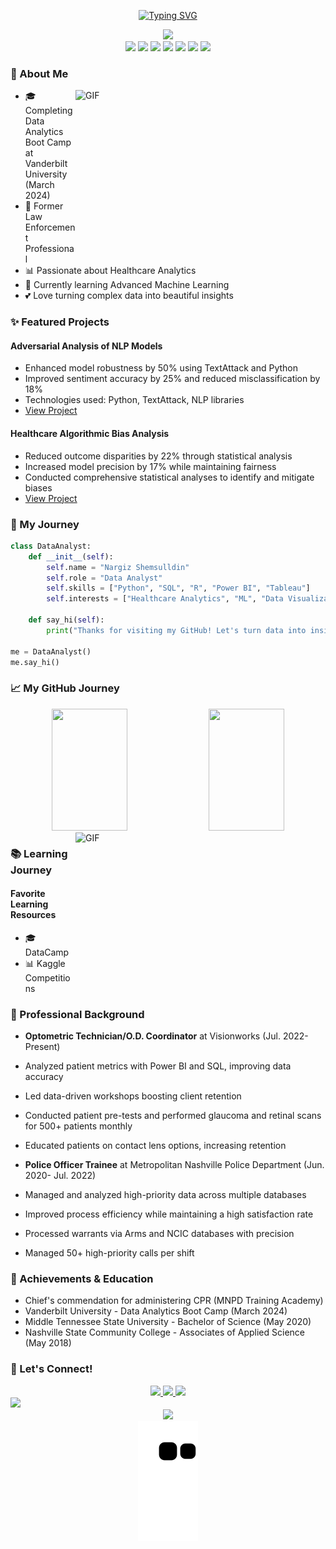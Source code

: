 <div align="center">

[![Typing SVG](https://readme-typing-svg.demolab.com?font=Montserrat&weight=600&size=40&pause=1000&color=FF69B4&center=true&vCenter=true&random=false&width=600&height=100&lines=Hi%2C+I'm+Nargiz!+%F0%9F%8C%B8;Data+Analyst+%F0%9F%93%8A;Healthcare+Enthusiast+%F0%9F%92%97;Problem+Solver+%E2%9C%A8)](https://git.io/typing-svg)

<img src="https://capsule-render.vercel.app/api?type=waving&color=gradient&customColorList=6,12,19,20,27&height=200&section=header&text=Welcome%20to%20my%20Profile!&fontSize=60&fontColor=fff&animation=fadeIn&fontAlignY=30&desc=Former%20Law%20Enforcement%20Professional%20turned%20Data%20Enthusiast&descAlignY=50&descAlign=57"/>

</div>

<div align="center">
  <img src="https://img.shields.io/badge/Python-%23c6538c.svg?style=for-the-badge&logo=python&logoColor=white"/>
  <img src="https://img.shields.io/badge/SQL-%23d4639a.svg?style=for-the-badge&logo=postgresql&logoColor=white"/>
  <img src="https://img.shields.io/badge/R-%23e272a8.svg?style=for-the-badge&logo=r&logoColor=white"/>
  <img src="https://img.shields.io/badge/Power_BI-%23f081b6.svg?style=for-the-badge&logo=powerbi&logoColor=white"/>
  <img src="https://img.shields.io/badge/Tableau-%23ff90c4.svg?style=for-the-badge&logo=tableau&logoColor=white"/>
  <img src="https://img.shields.io/badge/Excel-%23ff90c4.svg?style=for-the-badge&logo=microsoft-excel&logoColor=white"/>
  <img src="https://img.shields.io/badge/Looker-%23ff90c4.svg?style=for-the-badge&logo=looker&logoColor=white"/>
</div>

### 🌸 About Me 
<img align="right" height="250" width="400" alt="GIF" src="https://media.giphy.com/media/L1R1tvI9svkIWwpVYr/giphy.gif"/>

- 🎓 Completing Data Analytics Boot Camp at Vanderbilt University (March 2024)
- 💼 Former Law Enforcement Professional
- 📊 Passionate about Healthcare Analytics
- 🌱 Currently learning Advanced Machine Learning
- 💕 Love turning complex data into beautiful insights

### ✨ Featured Projects

#### Adversarial Analysis of NLP Models
- Enhanced model robustness by 50% using TextAttack and Python
- Improved sentiment accuracy by 25% and reduced misclassification by 18%
- Technologies used: Python, TextAttack, NLP libraries
- [View Project](https://github.com/Hi-Im-Mo/machine-learning-adversarial-attacks)

#### Healthcare Algorithmic Bias Analysis
- Reduced outcome disparities by 22% through statistical analysis
- Increased model precision by 17% while maintaining fairness
- Conducted comprehensive statistical analyses to identify and mitigate biases
- [View Project](https://github.com/Nargiz615/Healthcare-Bias)



### 🌺 My Journey

```python
class DataAnalyst:
    def __init__(self):
        self.name = "Nargiz Shemsulldin"
        self.role = "Data Analyst"
        self.skills = ["Python", "SQL", "R", "Power BI", "Tableau"]
        self.interests = ["Healthcare Analytics", "ML", "Data Visualization"]
        
    def say_hi(self):
        print("Thanks for visiting my GitHub! Let's turn data into insights together! ✨")

me = DataAnalyst()
me.say_hi()
```
### 📈 My GitHub Journey

<div align="center">
  <img width="49%" height="195px" src="https://github-readme-stats.vercel.app/api?username=Nargiz615&show_icons=true&theme=material-palenight"/>
  <img width="49%" height="195px" src="https://github-readme-streak-stats.herokuapp.com/?user=Nargiz615&theme=material-palenight"/>
</div>

<img align="right" height="250" width="400" alt="GIF" src="https://media.giphy.com/media/v1.Y2lkPTc5MGI3NjExNjM0YTUyNGVlMmI0MjU1ZmE4NmM5NTQ5MGZjODc0ZjQ5MTU4YzNlZiZlcD12MV9pbnRlcm5hbF9naWZzX2dpZklkJmN0PWc/L1R1tvI9svkIWwpVYr/giphy.gif"/>


### 📚 Learning Journey

#### Favorite Learning Resources
- 🎓 DataCamp
- 📊 Kaggle Competitions


### 💼 Professional Background
- **Optometric Technician/O.D. Coordinator** at Visionworks (Jul. 2022- Present)
 - Analyzed patient metrics with Power BI and SQL, improving data accuracy
 - Led data-driven workshops boosting client retention
 - Conducted patient pre-tests and performed glaucoma and retinal scans for 500+ patients monthly
 - Educated patients on contact lens options, increasing retention

- **Police Officer Trainee** at Metropolitan Nashville Police Department (Jun. 2020- Jul. 2022)
 - Managed and analyzed high-priority data across multiple databases
 - Improved process efficiency while maintaining a high satisfaction rate
 - Processed warrants via Arms and NCIC databases with precision
 - Managed 50+ high-priority calls per shift

### 🌟 Achievements & Education
- Chief's commendation for administering CPR (MNPD Training Academy)
- Vanderbilt University - Data Analytics Boot Camp (March 2024)
- Middle Tennessee State University - Bachelor of Science (May 2020)
- Nashville State Community College - Associates of Applied Science (May 2018)

### 💝 Let's Connect!

<div align="center">
 <a href="https://www.linkedin.com/in/nargiz-shemssulldin-a115322a3/">
   <img src="https://img.shields.io/badge/LinkedIn-%23d4639a.svg?style=for-the-badge&logo=linkedin&logoColor=white"/>
 </a>
 <a href="https://public.tableau.com/app/profile/nargiz.shemssulldin/vizzes">
   <img src="https://img.shields.io/badge/Tableau-%23e272a8.svg?style=for-the-badge&logo=tableau&logoColor=white"/>
 </a>
 <a href="mailto:shemssulldinnargiz@yahoo.com">
   <img src="https://img.shields.io/badge/Email-%23ff90c4.svg?style=for-the-badge&logo=gmail&logoColor=white"/>
 </a>
</div>

<img src="https://capsule-render.vercel.app/api?type=waving&color=gradient&customColorList=6,12,19,20,27&height=100&section=footer"/>

<!-- Profile Views Counter -->
<div align="center">
 <img src="https://komarev.com/ghpvc/?username=Nargiz615&style=for-the-badge&color=ff69b4"/>
</div>

<!-- Animated Snake Grid -->
<div align="center">
 <picture>
   <source media="(prefers-color-scheme: dark)" srcset="https://raw.githubusercontent.com/Nargiz615/Nargiz615/output/github-contribution-grid-snake-dark.svg">
   <source media="(prefers-color-scheme: light)" srcset="https://raw.githubusercontent.com/Nargiz615/Nargiz615/output/github-contribution-grid-snake.svg">
   <img alt="github contribution grid snake animation" src="https://raw.githubusercontent.com/Nargiz615/Nargiz615/output/github-contribution-grid-snake.svg">
 </picture>
</div>
